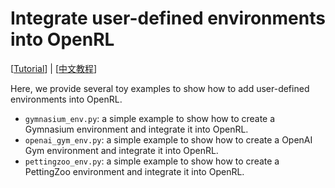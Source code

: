 # Integrate user-defined environments into OpenRL

[[Tutorial](https://openrl-docs.readthedocs.io/en/latest/custom_env/index.html)] | [[中文教程](https://openrl-docs.readthedocs.io/zh/latest/custom_env/index.html)]

Here, we provide several toy examples to show how to add user-defined environments into OpenRL.

- `gymnasium_env.py`: a simple example to show how to create a Gymnasium environment and integrate it into OpenRL.
- `openai_gym_env.py`: a simple example to show how to create a OpenAI Gym environment and integrate it into OpenRL.
- `pettingzoo_env.py`: a simple example to show how to create a PettingZoo environment and integrate it into OpenRL.